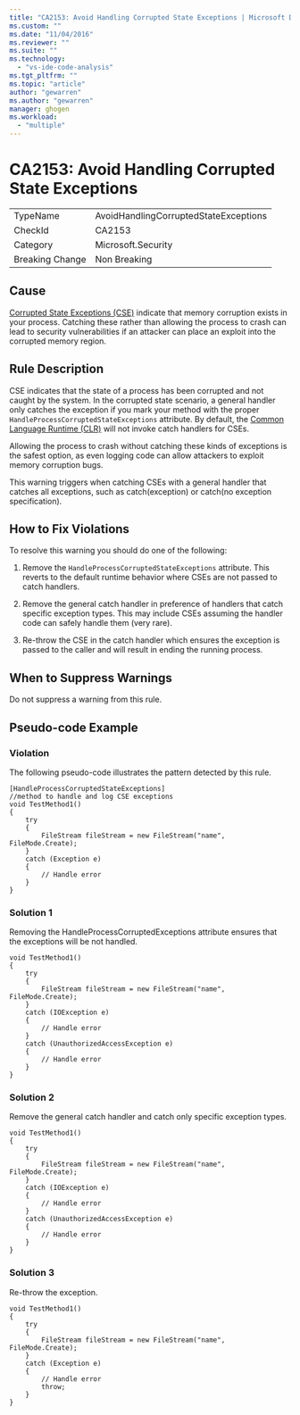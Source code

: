 ```yaml
---
title: "CA2153: Avoid Handling Corrupted State Exceptions | Microsoft Docs"
ms.custom: ""
ms.date: "11/04/2016"
ms.reviewer: ""
ms.suite: ""
ms.technology: 
  - "vs-ide-code-analysis"
ms.tgt_pltfrm: ""
ms.topic: "article"
author: "gewarren"
ms.author: "gewarren"
manager: ghogen
ms.workload: 
  - "multiple"
---
```

# CA2153: Avoid Handling Corrupted State Exceptions

|||  
|-|-|  
|TypeName|AvoidHandlingCorruptedStateExceptions|  
|CheckId|CA2153|  
|Category|Microsoft.Security|  
|Breaking Change|Non Breaking|  

## Cause

[Corrupted State Exceptions (CSE)](https://msdn.microsoft.com/magazine/dd419661.aspx) indicate that memory corruption exists in your process. Catching these rather than allowing the process to crash can lead to security vulnerabilities if an attacker can place an exploit into the corrupted memory region.
  
## Rule Description  
 CSE indicates that the state of a process has been corrupted and not caught by the system. In the corrupted state scenario, a general handler only catches the exception if you mark your method with the proper `HandleProcessCorruptedStateExceptions` attribute. By default, the [Common Language Runtime (CLR)](/dotnet/standard/clr) will not invoke catch handlers for CSEs.  
  
 Allowing the process to crash without catching these kinds of exceptions is the safest option, as even logging code can allow attackers to exploit memory corruption bugs.  
  
 This warning triggers when catching CSEs with a general handler that catches all exceptions, such as catch(exception) or catch(no exception specification).  
  
## How to Fix Violations  
 To resolve this warning you should do one of the following:  
  
 1. Remove the `HandleProcessCorruptedStateExceptions` attribute. This reverts to the default runtime behavior where CSEs are not passed to catch handlers.  
  
 2. Remove the general catch handler in preference of handlers that catch specific exception types.  This may include CSEs assuming the handler code can safely handle them (very rare).  
  
 3. Re-throw the CSE in the catch handler which ensures the exception is passed to the caller and will result in ending the running process.  
  
## When to Suppress Warnings  
 Do not suppress a warning from this rule.  
  
## Pseudo-code Example  
  
### Violation  
 The following pseudo-code illustrates the pattern detected by this rule.  
  
```  
[HandleProcessCorruptedStateExceptions]   
//method to handle and log CSE exceptions   
void TestMethod1()   
{   
    try  
    {  
        FileStream fileStream = new FileStream("name", FileMode.Create);  
    }    
    catch (Exception e)  
    {  
        // Handle error  
    }  
}  
```  
  
### Solution 1  
 Removing the HandleProcessCorruptedExceptions attribute ensures that the exceptions will be not handled.  
  
```  
void TestMethod1()   
{   
    try  
    {  
        FileStream fileStream = new FileStream("name", FileMode.Create);  
    }    
    catch (IOException e)  
    {  
        // Handle error  
    }  
    catch (UnauthorizedAccessException e)  
    {  
        // Handle error  
    }  
}  
```  
  
### Solution 2  
 Remove the general catch handler and catch only specific exception types.  
  
```  
void TestMethod1()   
{   
    try  
    {  
        FileStream fileStream = new FileStream("name", FileMode.Create);  
    }    
    catch (IOException e)  
    {  
        // Handle error  
    }  
    catch (UnauthorizedAccessException e)  
    {  
        // Handle error  
    }  
}  
```  
  
### Solution 3  
 Re-throw the exception.  
  
```  
void TestMethod1()   
{   
    try  
    {  
        FileStream fileStream = new FileStream("name", FileMode.Create);  
    }    
    catch (Exception e)  
    {  
        // Handle error  
        throw;  
    }  
}  
```